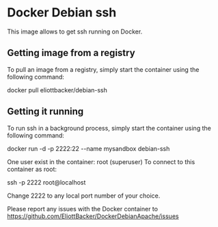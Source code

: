 # Docker Debian ssh

This image allows to get ssh running on Docker.

## Getting image from a registry
To pull an image from a registry, simply start the container using the following command:

docker pull eliottbacker/debian-ssh

## Getting it running
To run ssh in a background process, simply start the container using the following command:

docker run -d -p 2222:22 --name mysandbox debian-ssh

One user exist in the container: root (superuser) 
To connect to this container as root:

ssh -p 2222 root@localhost

Change 2222 to any local port number of your choice.

Please report any issues with the Docker container to https://github.com/EliottBacker/DockerDebianApache/issues

